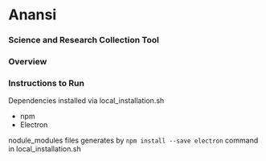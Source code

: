 # Anansi
### Science and Research Collection Tool

### Overview

### Instructions to Run

Dependencies installed via local_installation.sh

* npm
* Electron

nodule_modules files generates by `npm install --save electron` command in local_installation.sh
